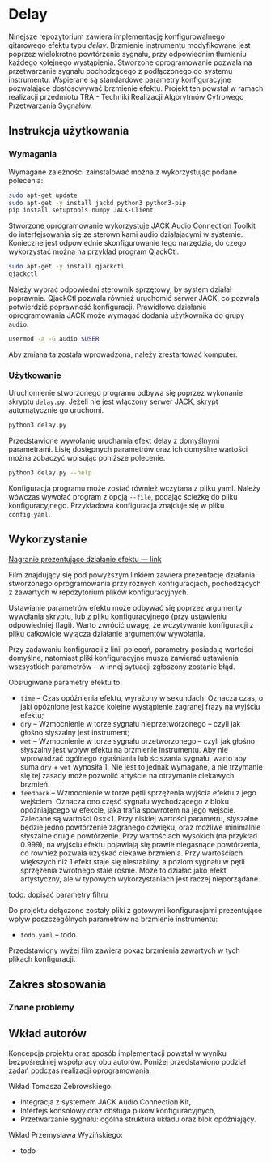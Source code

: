 # Delay
Ninejsze repozytorium zawiera implementację konfigurowalnego gitarowego efektu typu *delay*.
Brzmienie instrumentu modyfikowane jest poprzez wielokrotne powtórzenie sygnału, przy odpowiednim tłumieniu każdego kolejnego wystąpienia.
Stworzone oprogramowanie pozwala na przetwarzanie sygnału pochodzącego z podłączonego do systemu instrumentu.
Wspierane są standardowe parametry konfiguracyjne pozwalające dostosowywać brzmienie efektu.
Projekt ten powstał w ramach realizacji przedmiotu TRA - Techniki Realizacji Algorytmów Cyfrowego Przetwarzania Sygnałów.

## Instrukcja użytkowania

### Wymagania
Wymagane zależności zainstalować można z wykorzystując podane polecenia:
```bash
sudo apt-get update
sudo apt-get -y install jackd python3 python3-pip
pip install setuptools numpy JACK-Client
```
Stworzone oprogramowanie wykorzystuje [JACK Audio Connection Toolkit](https://jackaudio.org/) do interfejsowania się ze sterownikami audio działającymi w systemie. Konieczne jest odpowiednie skonfigurowanie tego narzędzia, do czego wykorzystać można na przykład program QjackCtl.
```bash
sudo apt-get -y install qjackctl
qjackctl
```
Należy wybrać odpowiedni sterownik sprzętowy, by system działał poprawnie. QjackCtl pozwala również uruchomić serwer JACK, co pozwala potwierdzić poprawność konfiguracji. Prawidłowe działanie oprogramowania JACK może wymagać dodania użytkownika do grupy `audio`.
```bash
usermod -a -G audio $USER
```
Aby zmiana ta została wprowadzona, należy zrestartować komputer.

### Użytkowanie
Uruchomienie stworzonego programu odbywa się poprzez wykonanie skryptu `delay.py`. Jeżeli nie jest włączony serwer JACK, skrypt automatycznie go uruchomi.
```bash
python3 delay.py
```
Przedstawione wywołanie uruchamia efekt delay z domyślnymi parametrami. Listę dostępnych parametrów oraz ich domyślne wartości można zobaczyć wpisując poniższe polecenie.
```bash
python3 delay.py --help
```
Konfiguracja programu może zostać również wczytana z pliku yaml. Należy wówczas wywołać program z opcją `--file`, podając ścieżkę do pliku konfiguracyjnego. Przykładowa konfiguracja znajduje się w pliku `config.yaml`.

## Wykorzystanie

[Nagranie prezentujące działanie efektu — link](todo:youtubealbogithub)

Film znajdujący się pod powyższym linkiem zawiera prezentację działania stworzonego oprogramowania przy różnych konfiguracjach, pochodzących z zawartych w repozytorium plików konfiguracyjnych.

Ustawianie parametrów efektu może odbywać się poprzez argumenty wywołania skryptu, lub z pliku konfiguracyjnego (przy ustawieniu odpowiedniej flagi). Warto zwrócić uwagę, że wczytywanie konfiguracji z pliku całkowicie wyłącza działanie argumentów wywołania.

Przy zadawaniu konfiguracji z linii poleceń, parametry posiadają wartości domyślne, natomiast pliki konfiguracyjne muszą zawierać ustawienia wszsystkich parametrów – w innej sytuacji zgłoszony zostanie błąd.

Obsługiwane parametry efektu to:
- `time` – Czas opóźnienia efektu, wyrażony w sekundach. Oznacza czas, o jaki opóźnione jest każde kolejne wystąpienie zagranej frazy na wyjściu efektu;
- `dry` – Wzmocnienie w torze sygnału nieprzetworzonego – czyli jak głośno słyszalny jest instrument;
- `wet` – Wzmocnienie w torze sygnału przetworzonego – czyli jak głośno słyszalny jest wpływ efektu na brzmienie instrumentu. Aby nie wprowadzać ogólnego zgłaśniania lub ściszania sygnału, warto aby suma `dry` + `wet` wynosiła 1. Nie jest to jednak wymagane, a nie trzymanie się tej zasady może pozwolić artyście na otrzymanie ciekawych brzmień. 
- `feedback` – Wzmocnienie w torze pętli sprzężenia wyjścia efektu z jego wejściem. Oznacza ono część sygnału wychodzącego z bloku opóźniającego w efekcie, jaka trafia spowrotem na jego wejście. Zalecane są wartości 0≤x<1. Przy niskiej wartości parametru, słyszalne będzie jedno powtórzenie zagranego dźwięku, oraz możliwe minimalnie słyszalne drugie powtórzenie. Przy wartościach wysokich (na przykład 0.999), na wyjściu efektu pojawiają się prawie niegasnące powtórzenia, co również pozwala uzyskać ciekawe brzmienia. Przy wartościach większych niż 1 efekt staje się niestabilny, a poziom sygnału w pętli sprzężenia zwrotnego stale rośnie. Może to działać jako efekt artystyczny, ale w typowych wykorzystaniach jest raczej nieporządane.

todo: dopisać parametry filtru

Do projektu dołączone zostały pliki z gotowymi konfiguracjami prezentujące wpływ poszczególnych parametrów na brzmienie instrumentu:
- `todo.yaml` – todo.

Przedstawiony wyżej film zawiera pokaz brzmienia zawartych w tych plikach konfiguracji.

## Zakres stosowania

### Znane problemy

## Wkład autorów
Koncepcja projektu oraz sposób implementacji powstał w wyniku bezpośredniej współpracy obu autorów. Poniżej przedstawiono podział zadań podczas realizacji oprogramowania.

Wkład Tomasza Żebrowskiego:
- Integracja z systemem JACK Audio Connection Kit,
- Interfejs konsolowy oraz obsługa plików konfiguracyjnych,
- Przetwarzanie sygnału: ogólna struktura układu oraz blok opóźniający.

Wkład Przemysława Wyzińskiego:
- todo
